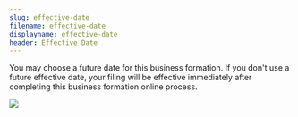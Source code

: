 ```yaml
---
slug: effective-date
filename: effective-date
displayname: effective-date
header: Effective Date
---
```


You may choose a future date for this business formation. If you don't use a future effective date, your filing will be effective immediately after completing this business formation online process.

![](/img/effective-date.jpg)
